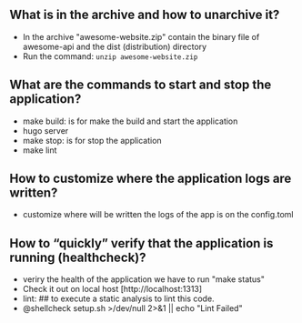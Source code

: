 ## What is in the archive and how to unarchive it?
* In the archive "awesome-website.zip" contain the binary file of awesome-api and the dist (distribution) directory
* Run the command:
`unzip awesome-website.zip`
## What are the commands to start and stop the application?
* make build: is for make the build and start the application
* hugo server
* make stop: is for stop the application
* make lint
## How to customize where the application logs are written?
* customize where will be written the logs of the app is on the config.toml
## How to “quickly” verify that the application is running (healthcheck)?
* veriry the health of the application we have to run "make status"
* Check it out on local host [http://localhost:1313]
* lint: ## to execute a static analysis to lint this code.
* @shellcheck setup.sh >/dev/null 2>&1 || echo "Lint Failed"